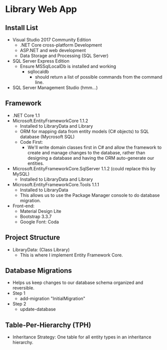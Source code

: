 # Library Web App
## Install List
- Visual Studio 2017 Community Edition
	- .NET Core cross-platform Development
	- ASP.NET and web development
	- Data Storage and Processing (SQL Server)
- SQL Server Express Edition
	- Ensure MSSqlLocalDb is installed and working
		- sqllocaldb
			- should return a list of possible commands from the command line.
- SQL Server Management Studio (hmm...)

## Framework
- .NET Core 1.1
- Microsoft.EntityFrameworkCore 1.1.2
	- Installed to LibraryData and Library
	- ORM for mapping data from entity models (C# objects) to SQL database (Mycrosoft SQL)
	- Code First:
		- We'll write domain classes first in C# and allow the framework to create and manage changes to the database,
		rather than designing a database and having the ORM auto-generate our entities.
- Microsoft.EntityFrameworkCore.SqlServer 1.1.2 (could replace this by MySQL)
	- Installed to LibraryData and Library
- Microsoft.EntityFrameworkCore.Tools 1.1.1
	- Installed to LibraryData
	- This allows us to use the Package Manager console to do database migration.
- Front-end:
	- Material Design Lite
	- Bootstrap 3.3.7
	- Google Font: Coda

## Project Structure
- LibraryData: (Class Library) 
	- This is where I implement Entity Framework Core.

## Database Migrations
- Helps us keep changes to our database schema organized and reversible.
- Step 1
	- add-migration "InitialMigration"
- Step 2
	- update-database

## Table-Per-Hierarchy (TPH)
- Inheritance Strategy: One table for all entity types in an inheritance hierarchy.
